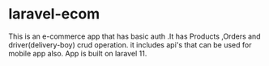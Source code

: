 # laravel-ecom
This is an e-commerce app that has basic auth .It has Products ,Orders and driver(delivery-boy) crud operation. it includes api's that can be used for mobile app also. App is built on laravel 11.

